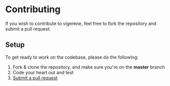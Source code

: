 # Contributing

If you wish to contribute to vigerene, feel free to fork the repository and submit a pull request.

## Setup
To get ready to work on the codebase, please do the following:

1. Fork & clone the repository, and make sure you're on the **master** branch
3. Code your heart out and test
4. [Submit a pull request](https://github.com/Wessel/vigerene/compare)
